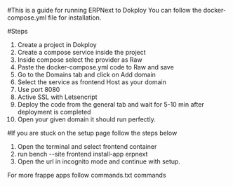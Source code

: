#This is a guide for running ERPNext to Dokploy
You can follow the docker-compose.yml file for installation.

#Steps
1. Create a project in Dokploy
2. Create a compose service inside the project
3. Inside compose select the provider as Raw
4. Paste the docker-compose.yml code to Raw and save
5. Go to the Domains tab and click on Add domain
6. Select the service as frontend Host as your domain
7. Use port 8080
8. Active SSL with Letsencript
9. Deploy the code from the general tab and wait for 5-10 min after deployment is completed
10. Open your given domain it should run perfectly.

#If you are stuck on the setup page follow the steps below
1. Open the terminal and select frontend container
2. run bench --site frontend install-app erpnext
3. Open the url in incognito mode and continue with setup.

For more frappe apps follow commands.txt commands
